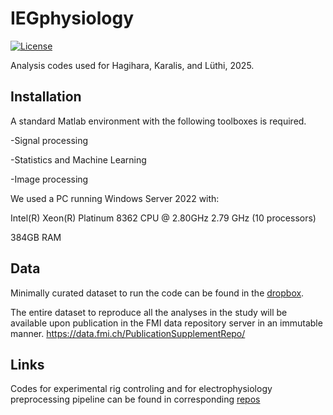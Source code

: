 # IEGphysiology

[![License](https://img.shields.io/badge/license-MIT-brightgreen)](LICENSE)

Analysis codes used for Hagihara, Karalis, and Lüthi, 2025.

## Installation
A standard Matlab environment with the following toolboxes is required. 


-Signal processing

-Statistics and Machine Learning

-Image processing




We used a PC running Windows Server 2022 with:

Intel(R) Xeon(R) Platinum 8362 CPU @ 2.80GHz   2.79 GHz  (10 processors)

384GB RAM


## Data
Minimally curated dataset to run the code can be found in the [dropbox](https://www.dropbox.com/scl/fo/1ojd33lnh3b78owms7qmv/AFRUU4ZedmL2wbk_Atp7B6s?rlkey=tguimxpjesnqaz2g5cl51rn84&st=ntfoy437&dl=0).

The entire dataset to reproduce all the analyses in the study will be available upon publication in the FMI data repository server in an immutable manner.
https://data.fmi.ch/PublicationSupplementRepo/


## Links
Codes for experimental rig controling and for electrophysiology preprocessing pipeline can be found in corresponding [repos](https://github.com/nikolaskaralis)


